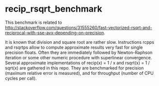 # recip_rsqrt_benchmark
This benchmark is related to http://stackoverflow.com/questions/31555260/fast-vectorized-rsqrt-and-reciprocal-with-sse-avx-depending-on-precision.

It is known that division and square root are rather slow.
Instructions rcpps and rsqrtps allow to compute approximate results very fast for single precision floats.
Often they are immediately followed by Newton-Raphson iteration or some other numeric procedure with superlinear convergence.
Several approximate implementations of recip(x) = 1 / x and rsqrt(x) = 1 / sqrt(x) are gathered in this repo.
They are benchmarked for precision (maximum relative error is measured), and for throughput (number of CPU cycles per call).

